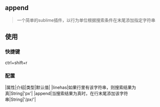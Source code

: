 ## append
>一个简单的sublime插件，以行为单位根据搜索条件在末尾添加指定字符串

## 使用

### 快捷键
ctrl+shift+r

### 配置
|属性|介绍|类型|默认值|
|linehas|如果行里有该字符串，则搜索结果为真|String|'px'|
|append|当搜索结果为真时，在行末尾添加该字符串|String|'/*px*/'|
